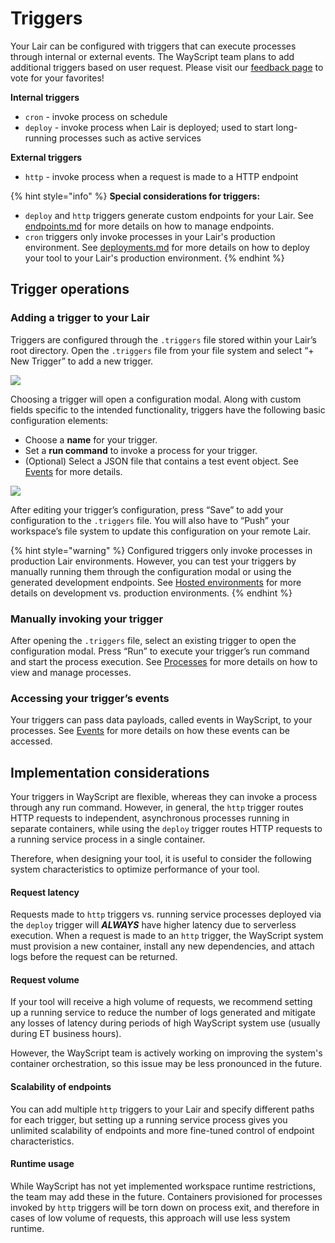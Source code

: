 # Triggers

Your Lair can be configured with triggers that can execute processes through internal or external events. The WayScript team plans to add additional triggers based on user request. Please visit our [feedback page](http://wayscript.canny.io/wayscript-x) to vote for your favorites!

**Internal triggers**

* `cron` - invoke process on schedule
* `deploy` - invoke process when Lair is deployed; used to start long-running processes such as active services

**External triggers**

* `http` - invoke process when a request is made to a HTTP endpoint

{% hint style="info" %}
**Special considerations for triggers:**

* `deploy` and `http` triggers generate custom endpoints for your Lair. See [endpoints.md](endpoints.md "mention") for more details on how to manage endpoints.&#x20;
* `cron` triggers only invoke processes in your Lair's production environment. See [deployments.md](deployments.md "mention") for more details on how to deploy your tool to your Lair's production environment.
{% endhint %}

## Trigger operations

### Adding a trigger to your Lair

Triggers are configured through the `.triggers` file stored within your Lair’s root directory. Open the `.triggers` file from your file system and select “+ New Trigger” to add a new trigger.

![](https://codahosted.io/docs/2kDMDaZ6QP/blobs/bl-7r4AdieLZI/38dea46748c5d047a11db97c4601a98185f5e092db6ec6d77cf93090a2e8471f521de7d93e446c3906aab2a48ef7a6b81454d5843dbe4c5bc244fb267c21e5e76908db7a36b091a2278b90dbca0d8be3e4fe7283b6a47890feb67d3c83f84904b0049115)

Choosing a trigger will open a configuration modal. Along with custom fields specific to the intended functionality, triggers have the following basic configuration elements:

* Choose a **name** for your trigger.
* Set a **run command** to invoke a process for your trigger.
* (Optional) Select a JSON file that contains a test event object. See [Events](events.md) for more details.

![](https://codahosted.io/docs/2kDMDaZ6QP/blobs/bl-KKu-fOByjs/e45a4b3e1c99a95e4823d58ea3f21d4667ab25d2f3abab80100cd00a986a778a58761f29dcfe928034207914b3dec2b62a354202641f4d874a489f3e5b75ef68c44102604b6dbc3f297bf01fd4cfd429e962ff9d9e6ff39a35b2a7613134941adfaced02)

After editing your trigger’s configuration, press “Save” to add your configuration to the `.triggers` file. You will also have to “Push” your workspace’s file system to update this configuration on your remote Lair.

{% hint style="warning" %}
Configured triggers only invoke processes in production Lair environments. However, you can test your triggers by manually running them through the configuration modal or using the generated development endpoints. See [Hosted environments](deployments.md) for more details on development vs. production environments.
{% endhint %}

### Manually invoking your trigger

After opening the `.triggers` file, select an existing trigger to open the configuration modal. Press “Run” to execute your trigger’s run command and start the process execution. See [Processes](../testing-and-visiblity/processes.md) for more details on how to view and manage processes.

### Accessing your trigger’s events

Your triggers can pass data payloads, called events in WayScript, to your processes. See [Events](events.md) for more details on how these events can be accessed.

## Implementation considerations

Your triggers in WayScript are flexible, whereas they can invoke a process through any run command. However, in general, the `http` trigger routes HTTP requests to independent, asynchronous processes running in separate containers, while using the `deploy` trigger routes HTTP requests to a running service process in a single container.&#x20;

Therefore, when designing your tool, it is useful to consider the following system characteristics to optimize performance of your tool.&#x20;

#### Request latency

Requests made to `http` triggers vs. running service processes deployed via the `deploy` trigger will _**ALWAYS**_ have higher latency due to serverless execution. When a request is made to an `http` trigger, the WayScript system must provision a new container, install any new dependencies, and attach logs before the request can be returned.&#x20;

#### Request volume

If your tool will receive a high volume of requests, we recommend setting up a running service to reduce the number of logs generated and mitigate any losses of latency during periods of high WayScript system use (usually during ET business hours).&#x20;

However, the WayScript team is actively working on improving the system's container orchestration, so this issue may be less pronounced in the future.&#x20;

#### Scalability of endpoints

You can add multiple `http` triggers to your Lair and specify different paths for each trigger, but setting up a running service process gives you unlimited scalability of endpoints and more fine-tuned control of endpoint characteristics.&#x20;

#### Runtime usage

While WayScript has not yet implemented workspace runtime restrictions, the team may add these in the future. Containers provisioned for processes invoked by `http` triggers will be torn down on process exit, and therefore in cases of low volume of requests, this approach will use less system runtime.&#x20;

